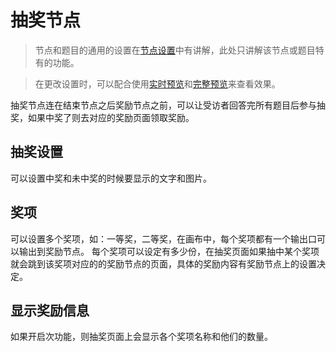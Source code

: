 # 抽奖节点

> 节点和题目的通用的设置在[节点设置](../node-setting/concept.md)中有讲解，此处只讲解该节点或题目特有的功能。

> 在更改设置时，可以配合使用[实时预览](../preview/realtime.md)和[完整预览](../preview/full.md)来查看效果。

抽奖节点连在结束节点之后奖励节点之前，可以让受访者回答完所有题目后参与抽奖，如果中奖了则去对应的奖励页面领取奖励。

## 抽奖设置
可以设置中奖和未中奖的时候要显示的文字和图片。

## 奖项
可以设置多个奖项，如：一等奖，二等奖，在画布中，每个奖项都有一个输出口可以输出到奖励节点。
每个奖项可以设定有多少份，在抽奖页面如果抽中某个奖项就会跳到该奖项对应的的奖励节点的页面，具体的奖励内容有奖励节点上的设置决定。

## 显示奖励信息
如果开启次功能，则抽奖页面上会显示各个奖项名称和他们的数量。